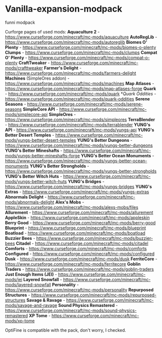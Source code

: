 # Vanilla-expansion-modpack
funni modpack

Curforge pages of used mods:
**Aquaculture 2** - https://www.curseforge.com/minecraft/mc-mods/aquaculture
**AutoRegLib** - https://www.curseforge.com/minecraft/mc-mods/autoreglib
**Biomes O' Plenty** - https://www.curseforge.com/minecraft/mc-mods/biomes-o-plenty
**Clumps** - https://www.curseforge.com/minecraft/mc-mods/clumps
**Compat O' Plenty** - https://www.curseforge.com/minecraft/mc-mods/compat-o-plenty
**CraftTweaker** - https://www.curseforge.com/minecraft/mc-mods/crafttweaker
**Farmer's Delight** - https://www.curseforge.com/minecraft/mc-mods/farmers-delight
**Machines** (SimpleOres addon) - https://www.curseforge.com/minecraft/mc-mods/machines
**Map Atlases** - https://www.curseforge.com/minecraft/mc-mods/map-atlases-forge
**Quark** - https://www.curseforge.com/minecraft/mc-mods/quark
**Quark Oddities* - https://www.curseforge.com/minecraft/mc-mods/quark-oddities
**Serene Seasons** - https://www.curseforge.com/minecraft/mc-mods/serene-seasons
**SimpleCore API** - https://www.curseforge.com/minecraft/mc-mods/simplecore-api
**SimpleOres** - https://www.curseforge.com/minecraft/mc-mods/simpleores
**TerraBlender** - https://www.curseforge.com/minecraft/mc-mods/terrablender
**YUNG's API** - https://www.curseforge.com/minecraft/mc-mods/yungs-api
**YUNG's Better Desert Temples** - https://www.curseforge.com/minecraft/mc-mods/yungs-better-desert-temples
**YUNG's Better Dungeons** - https://www.curseforge.com/minecraft/mc-mods/yungs-better-dungeons
**YUNG's Better Mineshafts** - https://www.curseforge.com/minecraft/mc-mods/yungs-better-mineshafts-forge
**YUNG's Better Ocean Monuments** - https://www.curseforge.com/minecraft/mc-mods/yungs-better-ocean-monuments
**YUNG's Better Strongholds** - https://www.curseforge.com/minecraft/mc-mods/yungs-better-strongholds
**YUNG's Better Witch Huts** - https://www.curseforge.com/minecraft/mc-mods/yungs-better-witch-huts
**YUNG's Bridges** - https://www.curseforge.com/minecraft/mc-mods/yungs-bridges
**YUNG's Extras** - https://www.curseforge.com/minecraft/mc-mods/yungs-extras
**Abnormals Delight** - https://www.curseforge.com/minecraft/mc-mods/abnormals-delight
**Alex's Mobs** - https://www.curseforge.com/minecraft/mc-mods/alexs-mobs/files
**Allurement** - https://www.curseforge.com/minecraft/mc-mods/allurement
**AppleSkin** - https://www.curseforge.com/minecraft/mc-mods/appleskin
**Berry Good** - https://www.curseforge.com/minecraft/mc-mods/berry-good
**Blueprint** - https://www.curseforge.com/minecraft/mc-mods/blueprint
**Boatload** - https://www.curseforge.com/minecraft/mc-mods/boatload
**Buzzier Bees** - https://www.curseforge.com/minecraft/mc-mods/buzzier-bees
**Citadel** - https://www.curseforge.com/minecraft/mc-mods/citadel
**Comforts** - https://www.curseforge.com/minecraft/mc-mods/comforts
**Configured** - https://www.curseforge.com/minecraft/mc-mods/configured
**Dusk** - https://www.curseforge.com/minecraft/mc-mods/dusk
**FerriteCore** - https://www.curseforge.com/minecraft/mc-mods/ferritecore
**Goblin Traders** - https://www.curseforge.com/minecraft/mc-mods/goblin-traders
**Just Enough Items (JEI)** - https://www.curseforge.com/minecraft/mc-mods/jei
**Layered Snowfall** - https://www.curseforge.com/minecraft/mc-mods/layered-snowfall
**Personality** - https://www.curseforge.com/minecraft/mc-mods/personality
**Repurposed Structures** - https://www.curseforge.com/minecraft/mc-mods/repurposed-structures
**Savage & Ravage** - https://www.curseforge.com/minecraft/mc-mods/savage-and-ravage
**Sound Physics Remastered** - https://www.curseforge.com/minecraft/mc-mods/sound-physics-remastered
**XP Tome** - https://www.curseforge.com/minecraft/mc-mods/xp-tome


OptiFine is compatible with the pack, don't worry, I checked.
